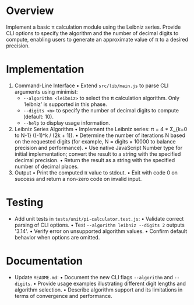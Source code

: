 # Overview

Implement a basic π calculation module using the Leibniz series. Provide CLI options to specify the algorithm and the number of decimal digits to compute, enabling users to generate an approximate value of π to a desired precision.

# Implementation

1. Command-Line Interface
   • Extend `src/lib/main.js` to parse CLI arguments using minimist:
     - `--algorithm <leibniz>` to select the π calculation algorithm. Only 'leibniz' is supported in this phase.
     - `--digits <n>` to specify the number of decimal digits to compute (default: 10).
     - `--help` to display usage information.
2. Leibniz Series Algorithm
   • Implement the Leibniz series: π = 4 * Σ_{k=0 to N-1} ((-1)^k / (2k + 1)).
   • Determine the number of iterations N based on the requested digits (for example, N = digits × 10000 to balance precision and performance).
   • Use native JavaScript Number type for initial implementation; convert the result to a string with the specified decimal precision.
   • Return the result as a string with the specified number of decimal places.
3. Output
   • Print the computed π value to stdout.
   • Exit with code 0 on success and return a non-zero code on invalid input.

# Testing

- Add unit tests in `tests/unit/pi-calculator.test.js`:
  • Validate correct parsing of CLI options.
  • Test `--algorithm leibniz --digits 2` outputs '3.14'.
  • Verify error on unsupported algorithm values.
  • Confirm default behavior when options are omitted.

# Documentation

- Update `README.md`:
  • Document the new CLI flags `--algorithm` and `--digits`.
  • Provide usage examples illustrating different digit lengths and algorithm selection.
  • Describe algorithm support and its limitations in terms of convergence and performance.